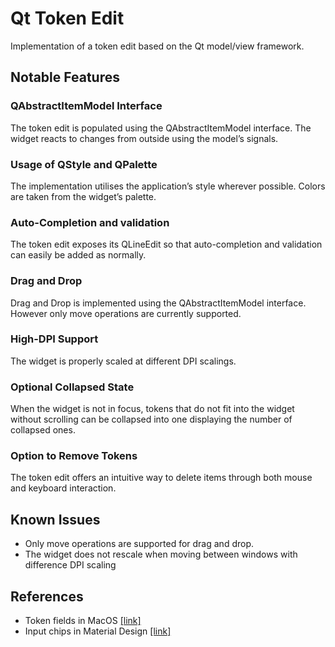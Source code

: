 # Qt Token Edit

Implementation of a token edit based on the Qt model/view framework. 


## Notable Features

### QAbstractItemModel Interface

The token edit is populated using the QAbstractItemModel interface. The widget reacts to changes from outside using the model’s signals.



### Usage of QStyle and QPalette

The implementation utilises the application’s style wherever possible. Colors are taken from the widget’s palette.



### Auto-Completion and validation

The token edit exposes its QLineEdit so that auto-completion and validation can easily be added as normally.



### Drag and Drop

Drag and Drop is implemented using the QAbstractItemModel interface. However only move operations are currently supported.



### High-DPI Support

The widget is properly scaled at different DPI scalings.



### Optional Collapsed State

When the widget is not in focus, tokens that do not fit into the widget without scrolling can be collapsed into one displaying the number of collapsed ones.



### Option to Remove Tokens

The token edit offers an intuitive way to delete items through both mouse and keyboard interaction.



## Known Issues

- Only move operations are supported for drag and drop.
- The widget does not rescale when moving between windows with difference DPI scaling



## References

- Token fields in MacOS [[link]](https://developer.apple.com/design/human-interface-guidelines/macos/fields-and-labels/token-fields/)
- Input chips in Material Design [[link]](https://material.io/components/chips/#input-chips)
